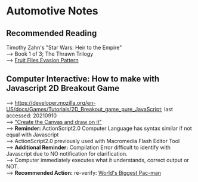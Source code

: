 # Automotive Notes
## Recommended Reading
Timothy Zahn's "Star Wars: Heir to the Empire"<br/>
--> Book 1 of 3; The Thrawn Trilogy<br/>
--> [Fruit Flies Evasion Pattern](https://github.com/usbong/documentation/blob/master/Usbong/R%26D/Automotive/res/20210718T0934_FruitFliesEvasionPattern.mp4)<br/>

## Computer Interactive: How to make with Javascript 2D Breakout Game
--> https://developer.mozilla.org/en-US/docs/Games/Tutorials/2D_Breakout_game_pure_JavaScript; last accessed: 20210910<br/>
--> ["Create the Canvas and draw on it"](https://developer.mozilla.org/en-US/docs/Games/Tutorials/2D_Breakout_game_pure_JavaScript/Create_the_Canvas_and_draw_on_it)<br/>
--> <b>Reminder:</b> ActionScript2.0 Computer Language has syntax similar if not equal with Javascript<br/>
--> ActionScript2.0 previously used with Macromedia Flash Editor Tool<br/>
--> <b>Additional Reminder:</b> Compilation Error difficult to identify with Javascript due to NO notification for clarification.<br/>
--> Computer immediately executes what it understands, correct output or NOT.<br/>
--> <b>Recommended Action:</b> re-verify: [World's Biggest Pac-man](https://worldsbiggestpacman.com/)

